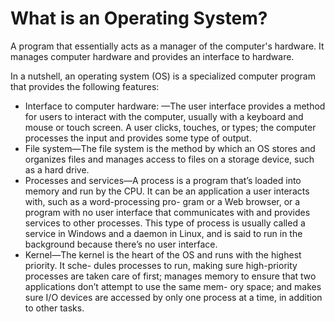# What is an Operating System?

A program that essentially acts as a manager of the computer's hardware. It manages computer hardware and provides an interface to hardware.&#x20;



In a nutshell, an operating system (OS) is a specialized computer program that provides the following features:

* Interface to computer hardware: —The user interface provides a method for users to interact with the computer, usually with a keyboard and mouse or touch screen. A user clicks, touches, or types; the computer processes the input and provides some type of output.
* File system—The file system is the method by which an OS stores and organizes files and manages access to files on a storage device, such as a hard drive.
* Processes and services—A process is a program that’s loaded into memory and run by the CPU. It can be an application a user interacts with, such as a word-processing pro- gram or a Web browser, or a program with no user interface that communicates with and provides services to other processes. This type of process is usually called a service in Windows and a daemon in Linux, and is said to run in the background because there’s no user interface.
* Kernel—The kernel is the heart of the OS and runs with the highest priority. It sche- dules processes to run, making sure high-priority processes are taken care of first; manages memory to ensure that two applications don’t attempt to use the same mem- ory space; and makes sure I/O devices are accessed by only one process at a time, in addition to other tasks.
